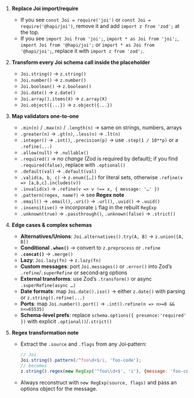 1. **Replace Joi import/require**

    - If you see `const Joi = require('joi')` or `const Joi = require('@hapi/joi')`, remove it and add `import z from 'zod';` at the top.
    - If you see `import Joi from 'joi';`, `import * as Joi from 'joi';`, `import Joi from '@hapi/joi';` or `import * as Joi from '@hapi/joi';`, replace it with `import z from 'zod';`.

2. **Transform every Joi schema call inside the placeholder**

    - `Joi.string()` → `z.string()`
    - `Joi.number()` → `z.number()`
    - `Joi.boolean()` → `z.boolean()`
    - `Joi.date()` → `z.date()`
    - `Joi.array().items(X)` → `z.array(X)`
    - `Joi.object({...})` → `z.object({...})`

3. **Map validators one‑to‑one**

    - `.min(n)` / `.max(n)` / `.length(n)` → same on strings, numbers, arrays
    - `.greater(n)` → `.gt(n)`, `.less(n)` → `.lt(n)`
    - `.integer()` → `.int()`, `.precision(p)` → use `.step(1 / 10**p)` or a `.refine(...)`
    - `.allow(null)` → `.nullable()`
    - `.required()` → _no change_ (Zod is required by default); if you find `.required(false)`, replace with `.optional()`
    - `.default(val)` → `.default(val)`
    - `.valid(a, b, c)` → `z.enum([…])` for literal sets, otherwise `.refine(v => [a,b,c].includes(v))`
    - `.invalid(x)` → `.refine(v => v !== x, { message: '…' })`
    - `.pattern(regex, name?)` → see **Regex note**
    - `.email()` → `.email()`, `.uri()` → `.url()`, `.uuid()` → `.uuid()`
    - `.insensitive()` → incorporate `i` flag in the rebuilt `RegExp`
    - `.unknown(true)` → `.passthrough()`, `.unknown(false)` → `.strict()`

4. **Edge cases & complex schemas**

    - **Alternatives/Unions**: `Joi.alternatives().try(A, B)` → `z.union([A, B])`
    - **Conditional `.when()`** → convert to `z.preprocess` or `.refine`
    - **`.concat()`** → `.merge()`
    - **Lazy**: `Joi.lazy(fn)` → `z.lazy(fn)`
    - **Custom messages**: port `Joi.messages()` or `.error()` into Zod’s `.refine`/`.superRefine` or second‐arg options
    - **External transforms**: use Zod’s `.transform()` or async `.superRefine(async …)`
    - **Date formats**: map `Joi.date().iso()` → either `z.date()` with parsing or `z.string().refine(...)`
    - **Ports**: map `Joi.number().port()` → `.int().refine(n => n>=0 && n<=65535)`
    - **Schema‐level prefs**: replace `schema.options({ presence:'required' })` with explicit `.optional()`/`.strict()`

5. **Regex transformation note**

    - Extract the `.source` and `.flags` from any Joi‐pattern:
        ```js
        // Joi
        Joi.string().pattern(/^foo\d+$/i, 'foo-code');
        // becomes
        z.string().regex(new RegExp('^foo\\d+$', 'i'), {message: 'foo-code'});
        ```
    - Always reconstruct with `new RegExp(source, flags)` and pass an options object for the message.
